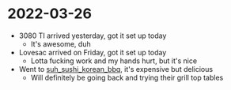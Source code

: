 # 2022-03-26
- 3080 TI arrived yesterday, got it set up today
	- It's awesome, duh
- Lovesac arrived on Friday, got it set up today
	- Lotta fucking work and my hands hurt, but it's nice
- Went to [suh_sushi_korean_bbq](suh_sushi_korean_bbq.md), it's expensive but delicious
	- Will definitely be going back and trying their grill top tables